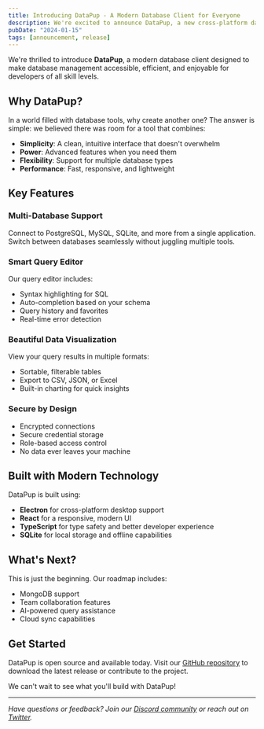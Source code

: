 ```yaml
---
title: Introducing DataPup - A Modern Database Client for Everyone
description: We're excited to announce DataPup, a new cross-platform database client that makes working with databases a joy.
pubDate: "2024-01-15"
tags: [announcement, release]
---
```


We're thrilled to introduce **DataPup**, a modern database client designed to make database management accessible, efficient, and enjoyable for developers of all skill levels.

## Why DataPup?

In a world filled with database tools, why create another one? The answer is simple: we believed there was room for a tool that combines:

- **Simplicity**: A clean, intuitive interface that doesn't overwhelm
- **Power**: Advanced features when you need them
- **Flexibility**: Support for multiple database types
- **Performance**: Fast, responsive, and lightweight

## Key Features

### Multi-Database Support
Connect to PostgreSQL, MySQL, SQLite, and more from a single application. Switch between databases seamlessly without juggling multiple tools.

### Smart Query Editor
Our query editor includes:
- Syntax highlighting for SQL
- Auto-completion based on your schema
- Query history and favorites
- Real-time error detection

### Beautiful Data Visualization
View your query results in multiple formats:
- Sortable, filterable tables
- Export to CSV, JSON, or Excel
- Built-in charting for quick insights

### Secure by Design
- Encrypted connections
- Secure credential storage
- Role-based access control
- No data ever leaves your machine

## Built with Modern Technology

DataPup is built using:
- **Electron** for cross-platform desktop support
- **React** for a responsive, modern UI
- **TypeScript** for type safety and better developer experience
- **SQLite** for local storage and offline capabilities

## What's Next?

This is just the beginning. Our roadmap includes:
- MongoDB support
- Team collaboration features
- AI-powered query assistance
- Cloud sync capabilities

## Get Started

DataPup is open source and available today. Visit our [GitHub repository](https://github.com/DataPupOrg/DataPup) to download the latest release or contribute to the project.

We can't wait to see what you'll build with DataPup!

---

*Have questions or feedback? Join our [Discord community](https://discord.gg/datapup) or reach out on [Twitter](https://twitter.com/datapup).*